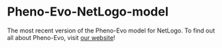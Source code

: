 # Pheno-Evo-NetLogo-model
The most recent version of the Pheno-Evo model for NetLogo.
To find out all about Pheno-Evo, visit [our website](https://jessicaaudreylee.github.io/pheno-evo.github.io/)!